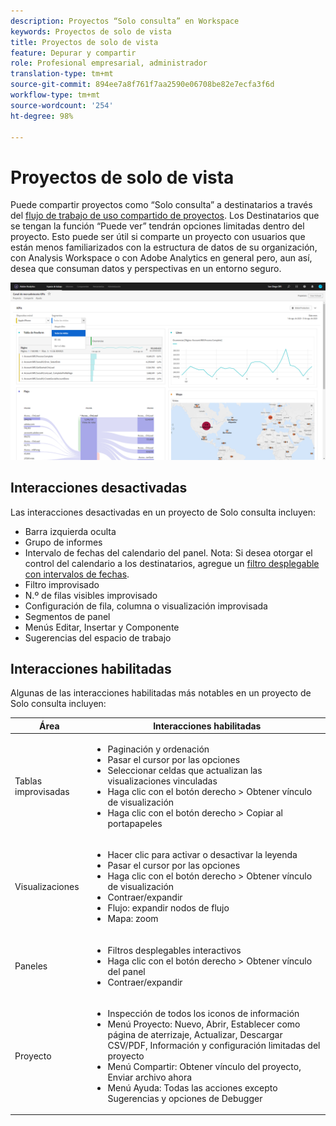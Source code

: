 ```yaml
---
description: Proyectos “Solo consulta” en Workspace
keywords: Proyectos de solo de vista
title: Proyectos de solo de vista
feature: Depurar y compartir
role: Profesional empresarial, administrador
translation-type: tm+mt
source-git-commit: 894ee7a8f761f7aa2590e06708be82e7ecfa3f6d
workflow-type: tm+mt
source-wordcount: '254'
ht-degree: 98%

---
```



# Proyectos de solo de vista

Puede compartir proyectos como “Solo consulta” a destinatarios a través del [flujo de trabajo de uso compartido de proyectos](/help/analyze/analysis-workspace/curate-share/share-projects.md). Los Destinatarios que se tengan la función “Puede ver” tendrán opciones limitadas dentro del proyecto. Esto puede ser útil si comparte un proyecto con usuarios que están menos familiarizados con la estructura de datos de su organización, con Analysis Workspace o con Adobe Analytics en general pero, aun así, desea que consuman datos y perspectivas en un entorno seguro.

![](assets/view-only-project.png)

## Interacciones desactivadas

Las interacciones desactivadas en un proyecto de Solo consulta incluyen:

* Barra izquierda oculta
* Grupo de informes
* Intervalo de fechas del calendario del panel. Nota: Si desea otorgar el control del calendario a los destinatarios, agregue un [filtro desplegable con intervalos de fechas](https://docs.adobe.com/content/help/en/analytics-learn/tutorials/analysis-workspace/using-panels/using-drop-down-filters.html).
* Filtro improvisado
* N.º de filas visibles improvisado
* Configuración de fila, columna o visualización improvisada
* Segmentos de panel
* Menús Editar, Insertar y Componente
* Sugerencias del espacio de trabajo

## Interacciones habilitadas

Algunas de las interacciones habilitadas más notables en un proyecto de Solo consulta incluyen:

| Área | Interacciones habilitadas |
| --- | --- |
| Tablas improvisadas | <ul><li>Paginación y ordenación</li><li>Pasar el cursor por las opciones</li><li>Seleccionar celdas que actualizan las visualizaciones vinculadas</li><li>Haga clic con el botón derecho > Obtener vínculo de visualización</li><li>Haga clic con el botón derecho > Copiar al portapapeles</li></ul> |
| Visualizaciones | <ul><li>Hacer clic para activar o desactivar la leyenda</li><li>Pasar el cursor por las opciones</li><li>Haga clic con el botón derecho > Obtener vínculo de visualización</li><li>Contraer/expandir</li><li>Flujo: expandir nodos de flujo</li><li>Mapa: zoom</li></ul> |
| Paneles | <ul><li>Filtros desplegables interactivos</li><li>Haga clic con el botón derecho > Obtener vínculo del panel</li><li>Contraer/expandir</li></ul> |
| Proyecto | <ul><li>Inspección de todos los iconos de información</li><li>Menú Proyecto: Nuevo, Abrir, Establecer como página de aterrizaje, Actualizar, Descargar CSV/PDF, Información y configuración limitadas del proyecto</li><li>Menú Compartir: Obtener vínculo del proyecto, Enviar archivo ahora</li><li>Menú Ayuda: Todas las acciones excepto Sugerencias y opciones de Debugger</li></ul> |
